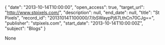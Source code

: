 {
  "date": "2013-10-14T10:00:00", 
  "open_access": true, 
  "target_url": "http://www.stpixels.com/", 
  "description": null, 
  "end_date": null, 
  "title": "St Pixels", 
  "record_id": "20131014T100000/7/bSWaypPj67LthCn70CJg==", 
  "publisher": "stpixels.com", 
  "start_date": "2013-10-14T10:00:00Z", 
  "subject": "Blogs"
}

None